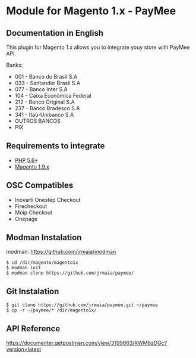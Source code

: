 # Module for Magento 1.x - PayMee

## Documentation in English

This plugin for Magento 1.x allows you to integrate youy store with PayMee API.

Banks:

- 001 - Banco do Brasil S.A
- 033 - Santander Brasil S.A
- 077 - Banco Inter S.A
- 104 - Caixa Econômica Federal
- 212 - Banco Original S.A
- 237 - Banco Bradesco S.A
- 341 - Itaú-Unibanco S.A
- OUTROS BANCOS
- PIX

## Requirements to integrate
- [PHP 5.6+](https://www.php.net)
- [Magento 1.9.x](https://magento.com/tech-resources/download)

## OSC Compatibles
- Inovarti Onestep Checkout
- Firecheckout
- Moip Checkout
- Onepage

## Modman Instalation
modman: https://github.com/jrmaia/modman

    $ cd /dir/magento/magento1x
    $ modman init
    $ modman clone https://github.com/jrmaia/paymee/

## Git Instalation
    $ git clone https://github.com/jrmaia/paymee.git ~/paymee
    $ cp -r ~/paymee/* /dir/magento1x/

## API Reference
https://documenter.getpostman.com/view/3199663/RWM6zDGc?version=latest